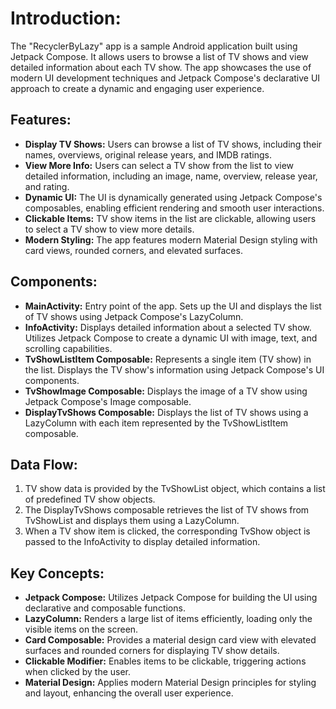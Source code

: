 <h1>Introduction:</h1>
<p>The "RecyclerByLazy" app is a sample Android application built using Jetpack Compose. It allows users to browse a list of TV shows and view detailed information about each TV show. The app showcases the use of modern UI development techniques and Jetpack Compose's declarative UI approach to create a dynamic and engaging user experience.</p>

<h2>Features:</h2>
<ul>
  <li><strong>Display TV Shows:</strong> Users can browse a list of TV shows, including their names, overviews, original release years, and IMDB ratings.</li>
  <li><strong>View More Info:</strong> Users can select a TV show from the list to view detailed information, including an image, name, overview, release year, and rating.</li>
  <li><strong>Dynamic UI:</strong> The UI is dynamically generated using Jetpack Compose's composables, enabling efficient rendering and smooth user interactions.</li>
  <li><strong>Clickable Items:</strong> TV show items in the list are clickable, allowing users to select a TV show to view more details.</li>
  <li><strong>Modern Styling:</strong> The app features modern Material Design styling with card views, rounded corners, and elevated surfaces.</li>
</ul>

<h2>Components:</h2>
<ul>
  <li><strong>MainActivity:</strong> Entry point of the app. Sets up the UI and displays the list of TV shows using Jetpack Compose's LazyColumn.</li>
  <li><strong>InfoActivity:</strong> Displays detailed information about a selected TV show. Utilizes Jetpack Compose to create a dynamic UI with image, text, and scrolling capabilities.</li>
  <li><strong>TvShowListItem Composable:</strong> Represents a single item (TV show) in the list. Displays the TV show's information using Jetpack Compose's UI components.</li>
  <li><strong>TvShowImage Composable:</strong> Displays the image of a TV show using Jetpack Compose's Image composable.</li>
  <li><strong>DisplayTvShows Composable:</strong> Displays the list of TV shows using a LazyColumn with each item represented by the TvShowListItem composable.</li>
</ul>

<h2>Data Flow:</h2>
<ol>
  <li>TV show data is provided by the TvShowList object, which contains a list of predefined TV show objects.</li>
  <li>The DisplayTvShows composable retrieves the list of TV shows from TvShowList and displays them using a LazyColumn.</li>
  <li>When a TV show item is clicked, the corresponding TvShow object is passed to the InfoActivity to display detailed information.</li>
</ol>

<h2>Key Concepts:</h2>
<ul>
  <li><strong>Jetpack Compose:</strong> Utilizes Jetpack Compose for building the UI using declarative and composable functions.</li>
  <li><strong>LazyColumn:</strong> Renders a large list of items efficiently, loading only the visible items on the screen.</li>
  <li><strong>Card Composable:</strong> Provides a material design card view with elevated surfaces and rounded corners for displaying TV show details.</li>
  <li><strong>Clickable Modifier:</strong> Enables items to be clickable, triggering actions when clicked by the user.</li>
  <li><strong>Material Design:</strong> Applies modern Material Design principles for styling and layout, enhancing the overall user experience.</li>
</ul>
